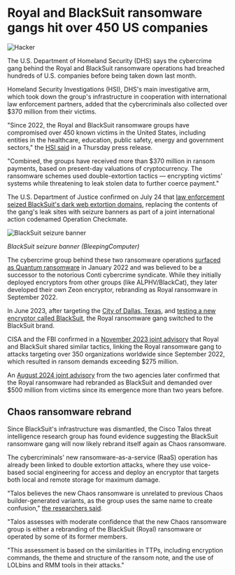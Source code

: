 # Royal and BlackSuit ransomware gangs hit over 450 US companies

![Hacker](https://www.bleepstatic.com/content/hl-images/2024/07/14/hacker-in-a-suit.jpg)

The U.S. Department of Homeland Security (DHS) says the cybercrime gang behind the Royal and BlackSuit ransomware operations had breached hundreds of U.S. companies before being taken down last month.

Homeland Security Investigations (HSI), DHS's main investigative arm, which took down the group's infrastructure in cooperation with international law enforcement partners, added that the cybercriminals also collected over $370 million from their victims.

"Since 2022, the Royal and BlackSuit ransomware groups have compromised over 450 known victims in the United States, including entities in the healthcare, education, public safety, energy and government sectors," the [HSI said](https://www.ice.gov/news/releases/ice-washington-dc-leads-international-takedown-blacksuit-ransomware-infrastructure) in a Thursday press release.

"Combined, the groups have received more than $370 million in ransom payments, based on present-day valuations of cryptocurrency. The ransomware schemes used double-extortion tactics — encrypting victims' systems while threatening to leak stolen data to further coerce payment."

The U.S. Department of Justice confirmed on July 24 that [law enforcement seized BlackSuit's dark web extortion domains](https://www.bleepingcomputer.com/news/security/law-enforcement-seizes-blacksuit-ransomware-leak-sites/), replacing the contents of the gang's leak sites with seizure banners as part of a joint international action codenamed Operation Checkmate.

![BlackSuit seizure banner](https://www.bleepstatic.com/images/news/u/1109292/2025/BlackSuit-seizure-banner.jpg)

_BlackSuit seizure banner (BleepingComputer)_

​The cybercrime group behind these two ransomware operations [surfaced as Quantum ransomware](https://www.bleepingcomputer.com/news/security/new-royal-ransomware-emerges-in-multi-million-dollar-attacks/) in January 2022 and was believed to be a successor to the notorious Conti cybercrime syndicate. While they initially deployed encryptors from other groups (like ALPHV/BlackCat), they later developed their own Zeon encryptor, rebranding as Royal ransomware in September 2022.

In June 2023, after targeting the [City of Dallas, Texas](https://www.bleepingcomputer.com/news/security/city-of-dallas-hit-by-royal-ransomware-attack-impacting-it-services/), and [testing a new encryptor called BlackSuit](https://www.bleepingcomputer.com/news/security/royal-ransomware-gang-adds-blacksuit-encryptor-to-their-arsenal/), the Royal ransomware gang switched to the BlackSuit brand.

CISA and the FBI confirmed in a [November 2023 joint advisory](https://www.bleepingcomputer.com/news/security/fbi-royal-ransomware-asked-350-victims-to-pay-275-million/) that Royal and BlackSuit shared similar tactics, linking the Royal ransomware gang to attacks targeting over 350 organizations worldwide since September 2022, which resulted in ransom demands exceeding $275 million.

An [August 2024 joint advisory](https://www.bleepingcomputer.com/news/security/fbi-blacksuit-ransomware-behind-over-500-million-in-ransom-demands/) from the two agencies later confirmed that the Royal ransomware had rebranded as BlackSuit and demanded over $500 million from victims since its emergence more than two years before.

## Chaos ransomware rebrand

Since BlackSuit's infrastructure was dismantled, the Cisco Talos threat intelligence research group has found evidence suggesting the BlackSuit ransomware gang will now likely rebrand itself again as Chaos ransomware.

The cybercriminals' new ransomware-as-a-service (RaaS) operation has already been linked to double extortion attacks, where they use voice-based social engineering for access and deploy an encryptor that targets both local and remote storage for maximum damage.

"Talos believes the new Chaos ransomware is unrelated to previous Chaos builder-generated variants, as the group uses the same name to create confusion," [the researchers said](https://blog.talosintelligence.com/new-chaos-ransomware/).

"Talos assesses with moderate confidence that the new Chaos ransomware group is either a rebranding of the BlackSuit (Royal) ransomware or operated by some of its former members.

"This assessment is based on the similarities in TTPs, including encryption commands, the theme and structure of the ransom note, and the use of LOLbins and RMM tools in their attacks."
